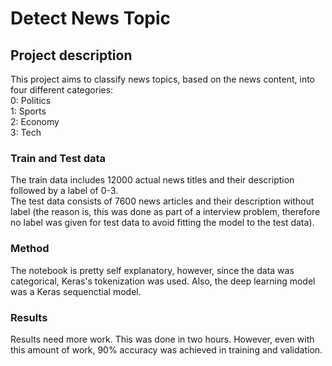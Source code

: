 # Detect News Topic
## Project description
This project aims to classify news topics, based on the news content, into four different categories:    
0: Politics  
1: Sports  
2: Economy  
3: Tech  
### Train and Test data
The train data includes 12000 actual news titles and their description followed by a label of 0-3.  
The test data consists of 7600 news articles and their description without label (the reason is, this was done as part of a interview problem, therefore no label was given for test data to avoid fitting the model to the test data).
### Method
The notebook is pretty self explanatory, however, since the data was categorical, Keras's tokenization was used. Also, the deep learning model was a Keras sequenctial model.  
### Results
Results need more work. This was done in two hours. However, even with this amount of work, 90% accuracy was achieved in training and validation.
